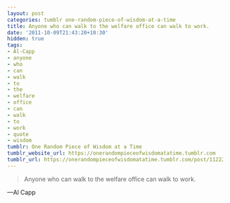 ```yaml
---
layout: post
categories: tumblr one-random-piece-of-wisdom-at-a-time
title: Anyone who can walk to the welfare office can walk to work.
date: '2011-10-09T21:43:20+10:30'
hidden: true
tags:
- Al-Capp
- anyone
- who
- can
- walk
- to
- the
- welfare
- office
- can
- walk
- to
- work
- quote
- wisdom
tumblr: One Random Piece of Wisdom at a Time
tumblr_website_url: https://onerandompieceofwisdomatatime.tumblr.com
tumblr_url: https://onerandompieceofwisdomatatime.tumblr.com/post/11222424388/anyone-who-can-walk-to-the-welfare-office-can-walk
---
```

> Anyone who can walk to the welfare office can walk to work.

—Al Capp&nbsp;
